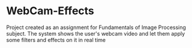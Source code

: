 # WebCam-Effects
 Project created as an assignment for Fundamentals of Image Processing subject. The system shows the user's webcam video and let them apply some filters and effects on it in real time 
